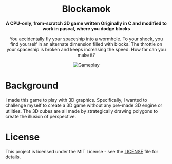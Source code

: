 <h1 align="center">Blockamok</h1>

<p align="center"><b>A CPU-only, from-scratch 3D game written Originally in C and modified to work in pascal, where you dodge blocks</b></p>

<p align="center">You accidentally fly your spaceship into a wormhole. To your shock, you find yourself in an alternate dimension filled with blocks. The throttle on your spaceship is broken and keeps increasing the speed. How far can you make it?</p>

<p align="center"><img alt="Gameplay" src="gameplay.gif"/></p>

# Background

I made this game to play with 3D graphics. Specifically, I wanted to challenge myself to create a 3D game without any pre-made 3D engine or utilities. The 3D cubes are all made by strategically drawing polygons to create the illusion of perspective.

# License

This project is licensed under the MIT License - see the [LICENSE](LICENSE) file for details.
